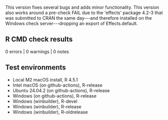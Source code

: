 This version fixes several bugs and adds minor functionality. This version
also works around a pre-check FAIL due to the 'effects' package 4.2-3 that
was submitted to CRAN the same day---and therefore installed on the Windows
check server---dropping an export of Effects.default.

## R CMD check results

0 errors | 0 warnings | 0 notes

## Test environments

* Local M2 macOS install, R 4.5.1
* Intel macOS (on github-actions), R-release
* Ubuntu 24.04.2 (on github-actions), R-release
* Windows (on github-actions), R-release
* Windows (winbuilder), R-devel
* Windows (winbuilder), R-release
* Windows (winbuilder), R-oldrelease
